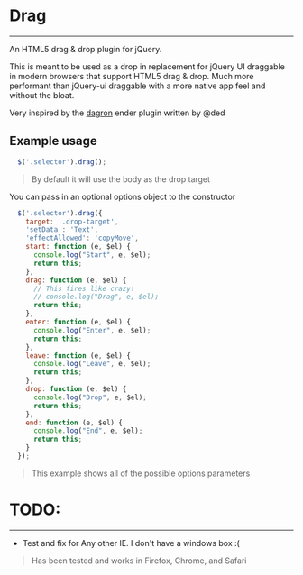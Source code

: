 # Drag
-----------------

An HTML5 drag & drop plugin for jQuery.

This is meant to be used as a drop in replacement for jQuery UI draggable in modern browsers that support HTML5 drag & drop.
Much more performant than jQuery-ui draggable with a more native app feel and without the bloat.

Very inspired by the [dagron](https://github.com/ded/Dagron) ender plugin written by @ded

Example usage
--------------

```javascript
  $('.selector').drag();
```
> By default it will use the body as the drop target

You can pass in an optional options object to the constructor
```javascript
  $('.selector').drag({
    target: '.drop-target',
    'setData': 'Text',
  	'effectAllowed': 'copyMove',
  	start: function (e, $el) {
      console.log("Start", e, $el);
      return this;
    },
    drag: function (e, $el) {
      // This fires like crazy!
      // console.log("Drag", e, $el);
      return this;
    },
    enter: function (e, $el) {
      console.log("Enter", e, $el);
      return this;
    },
    leave: function (e, $el) {
      console.log("Leave", e, $el);
      return this;
    },
    drop: function (e, $el) {
      console.log("Drop", e, $el);
      return this;
    },
    end: function (e, $el) {
      console.log("End", e, $el);
      return this;
    }
  });
```
> This example shows all of the possible options parameters

# TODO:
---------

* Test and fix for Any other IE. I don't have a windows box :(

> Has been tested and works in Firefox, Chrome, and Safari

